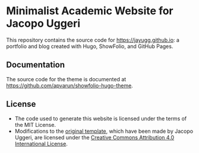 # Minimalist Academic Website for Jacopo Uggeri

This repository contains the source code for https://jayugg.github.io: a portfolio and blog created with Hugo, ShowFolio, and GitHub Pages.

## Documentation

The source code for the theme is documented at https://github.com/apvarun/showfolio-hugo-theme.

## License

+ The code used to generate this website is licensed under the terms of the MIT License.
+ Modifications to the [original template](https://github.com/apvarun/showfolio-hugo-theme), which have been made by Jacopo Uggeri, are licensed under the [Creative Commons Attribution 4.0 International License](http://creativecommons.org/licenses/by/4.0/).
